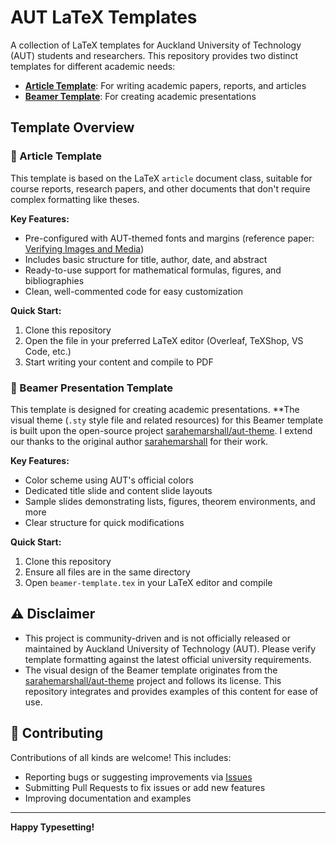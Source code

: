 # AUT LaTeX Templates

A collection of LaTeX templates for Auckland University of Technology (AUT) students and researchers. This repository provides two distinct templates for different academic needs:

- [**Article Template**](article-template): For writing academic papers, reports, and articles
- [**Beamer Template**](beamer-template): For creating academic presentations

## Template Overview

### 📄 Article Template

This template is based on the LaTeX `article` document class, suitable for course reports, research papers, and other documents that don't require complex formatting like theses.

**Key Features:**
- Pre-configured with AUT-themed fonts and margins (reference paper: [Verifying Images and Media](https://ajeuk.org/wp-content/uploads/2017/06/Verifying-Images-and-Media-A5.pdf))
- Includes basic structure for title, author, date, and abstract
- Ready-to-use support for mathematical formulas, figures, and bibliographies
- Clean, well-commented code for easy customization

**Quick Start:**
1. Clone this repository
2. Open the file in your preferred LaTeX editor (Overleaf, TeXShop, VS Code, etc.)
3. Start writing your content and compile to PDF

### 🎯 Beamer Presentation Template

This template is designed for creating academic presentations. **The visual theme (`.sty` style file and related resources) for this Beamer template is built upon the open-source project [sarahemarshall/aut-theme](https://github.com/sarahemarshall/aut-theme). I extend our thanks to the original author [sarahemarshall](https://github.com/sarahemarshall) for their work.

**Key Features:**
- Color scheme using AUT's official colors
- Dedicated title slide and content slide layouts
- Sample slides demonstrating lists, figures, theorem environments, and more
- Clear structure for quick modifications

**Quick Start:**
1. Clone this repository
2. Ensure all files are in the same directory
3. Open `beamer-template.tex` in your LaTeX editor and compile

## ⚠️ Disclaimer

- This project is community-driven and is not officially released or maintained by Auckland University of Technology (AUT). Please verify template formatting against the latest official university requirements.
- The visual design of the Beamer template originates from the [sarahemarshall/aut-theme](https://github.com/sarahemarshall/aut-theme) project and follows its license. This repository integrates and provides examples of this content for ease of use.

## 🤝 Contributing

Contributions of all kinds are welcome! This includes:
- Reporting bugs or suggesting improvements via [Issues](https://github.com/your-username/your-repo-name/issues)
- Submitting Pull Requests to fix issues or add new features
- Improving documentation and examples

---

**Happy Typesetting!**